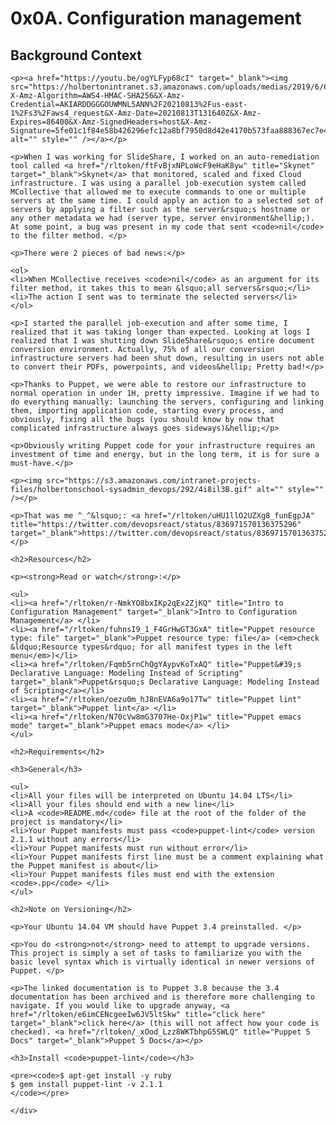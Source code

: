 <h1 class="gap">0x0A. Configuration management</h1>
<div class="gap" id="project-description">
  <h2>Background Context</h2>

	<p><a href="https://youtu.be/ogYLFyp68cI" target="_blank"><img src="https://holbertonintranet.s3.amazonaws.com/uploads/medias/2019/6/6a0a8024f2b1c47a9d1e.png?X-Amz-Algorithm=AWS4-HMAC-SHA256&X-Amz-Credential=AKIARDDGGGOUWMNL5ANN%2F20210813%2Fus-east-1%2Fs3%2Faws4_request&X-Amz-Date=20210813T131640Z&X-Amz-Expires=86400&X-Amz-SignedHeaders=host&X-Amz-Signature=5fe01c1f84e58b426296efc12a8bf7950d8d42e4170b573faa888367ec7e4e79" alt="" style="" /></a></p>

	<p>When I was working for SlideShare, I worked on an auto-remediation tool called <a href="/rltoken/ftFvBjxNPLoWcF9eHaK8yw" title="Skynet" target="_blank">Skynet</a> that monitored, scaled and fixed Cloud infrastructure. I was using a parallel job-execution system called MCollective that allowed me to execute commands to one or multiple servers at the same time. I could apply an action to a selected set of servers by applying a filter such as the server&rsquo;s hostname or any other metadata we had (server type, server environment&hellip;). At some point, a bug was present in my code that sent <code>nil</code> to the filter method. </p>

	<p>There were 2 pieces of bad news:</p>

	<ol>
	<li>When MCollective receives <code>nil</code> as an argument for its filter method, it takes this to mean &lsquo;all servers&rsquo;</li>
	<li>The action I sent was to terminate the selected servers</li>
	</ol>

	<p>I started the parallel job-execution and after some time, I realized that it was taking longer than expected. Looking at logs I realized that I was shutting down SlideShare&rsquo;s entire document conversion environment. Actually, 75% of all our conversion infrastructure servers had been shut down, resulting in users not able to convert their PDFs, powerpoints, and videos&hellip; Pretty bad!</p>

	<p>Thanks to Puppet, we were able to restore our infrastructure to normal operation in under 1H, pretty impressive. Imagine if we had to do everything manually: launching the servers, configuring and linking them, importing application code, starting every process, and obviously, fixing all the bugs (you should know by now that complicated infrastructure always goes sideways)&hellip;</p>

	<p>Obviously writing Puppet code for your infrastructure requires an investment of time and energy, but in the long term, it is for sure a must-have.</p>

	<p><img src="https://s3.amazonaws.com/intranet-projects-files/holbertonschool-sysadmin_devops/292/4i8il3B.gif" alt="" style="" /></p>

	<p>That was me ^_^&lsquo;: <a href="/rltoken/uHU1llO2UZXg8_funEgpJA" title="https://twitter.com/devopsreact/status/836971570136375296" target="_blank">https://twitter.com/devopsreact/status/836971570136375296</a></p>

	<h2>Resources</h2>

	<p><strong>Read or watch</strong>:</p>

	<ul>
	<li><a href="/rltoken/r-NmkYO8bxIKp2qEx2ZjKQ" title="Intro to Configuration Management" target="_blank">Intro to Configuration Management</a> </li>
	<li><a href="/rltoken/fuhnsI9_1_F4GrHwGT3GxA" title="Puppet resource type: file" target="_blank">Puppet resource type: file</a> (<em>check &ldquo;Resource types&rdquo; for all manifest types in the left menu</em>)</li>
	<li><a href="/rltoken/Fqmb5rnChQgYAypvKoTxAQ" title="Puppet&#39;s Declarative Language: Modeling Instead of Scripting" target="_blank">Puppet&rsquo;s Declarative Language: Modeling Instead of Scripting</a></li>
	<li><a href="/rltoken/oezu0m_hJ8nEVA6a9o17Tw" title="Puppet lint" target="_blank">Puppet lint</a> </li>
	<li><a href="/rltoken/N70cVw8mG3707He-OxjP1w" title="Puppet emacs mode" target="_blank">Puppet emacs mode</a> </li>
	</ul>

	<h2>Requirements</h2>

	<h3>General</h3>

	<ul>
	<li>All your files will be interpreted on Ubuntu 14.04 LTS</li>
	<li>All your files should end with a new line</li>
	<li>A <code>README.md</code> file at the root of the folder of the project is mandatory</li>
	<li>Your Puppet manifests must pass <code>puppet-lint</code> version 2.1.1 without any errors</li>
	<li>Your Puppet manifests must run without error</li>
	<li>Your Puppet manifests first line must be a comment explaining what the Puppet manifest is about</li>
	<li>Your Puppet manifests files must end with the extension <code>.pp</code> </li>
	</ul>

	<h2>Note on Versioning</h2>

	<p>Your Ubuntu 14.04 VM should have Puppet 3.4 preinstalled. </p>

	<p>You do <strong>not</strong> need to attempt to upgrade versions. This project is simply a set of tasks to familiarize you with the basic level syntax which is virtually identical in newer versions of Puppet. </p>

	<p>The linked documentation is to Puppet 3.8 because the 3.4 documentation has been archived and is therefore more challenging to navigate. If you would like to upgrade anyway, <a href="/rltoken/e6imCENcgeeIw6JV5ltSkw" title="click here" target="_blank">click here</a> (this will not affect how your code is checked). <a href="/rltoken/_xOod_Lzz8WKTbhpG5SWLQ" title="Puppet 5 Docs" target="_blank">Puppet 5 Docs</a></p>

	<h3>Install <code>puppet-lint</code></h3>

	<pre><code>$ apt-get install -y ruby
	$ gem install puppet-lint -v 2.1.1
	</code></pre>

	</div>

